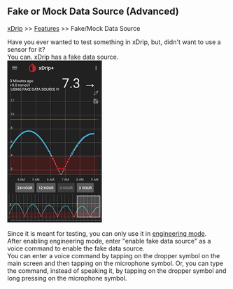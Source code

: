 ## Fake or Mock Data Source (Advanced)
[xDrip](../README.md) >> [Features](./Features_page.md) >> Fake/Mock Data Source  
  
Have you ever wanted to test something in xDrip, but, didn't want to use a sensor for it?  
You can.  xDrip has a fake data source.  
![](./images/FakeDataSource.png)  

Since it is meant for testing, you can only use it in [engineering mode](./Engineering-Mode.md).  
After enabling engineering mode, enter "enable fake data source" as a voice command to enable the fake data source.  
You can enter a voice command by tapping on the dropper symbol on the main screen and then tapping on the microphone symbol.  Or, you can type the command, instead of speaking it, by tapping on the dropper symbol and long pressing on the microphone symbol.  
  
  
